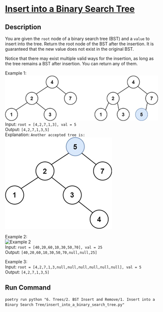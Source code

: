 # [Insert into a Binary Search Tree](https://leetcode.com/problems/insert-into-a-binary-search-tree/)

## Description
You are given the `root` node of a binary search tree (BST) and a `value` to insert into the tree. Return the root node of the BST after the insertion. It is guaranteed that the new value does not exist in the original BST.

Notice that there may exist multiple valid ways for the insertion, as long as the tree remains a BST after insertion. You can return any of them.

Example 1:\
![Example 1A](example_1a.jpeg)\
Input: `root = [4,2,7,1,3], val = 5`\
Output: `[4,2,7,1,3,5]`\
Explanation: `Another accepted tree is:`\
![Example 1B](example_1b.jpeg)

Example 2:\
![Example 2](example_2.jpeg)\
Input: `root = [40,20,60,10,30,50,70], val = 25`\
Output: `[40,20,60,10,30,50,70,null,null,25]`

Example 3:\
Input: `root = [4,2,7,1,3,null,null,null,null,null,null], val = 5`\
Output: `[4,2,7,1,3,5]`

## Run Command
`poetry run python "6. Trees/2. BST Insert and Remove/1. Insert into a Binary Search Tree/insert_into_a_binary_search_tree.py"`